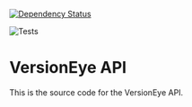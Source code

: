[![Dependency Status](https://www.versioneye.com/user/projects/52878714632bac28c200006d/badge.png)](https://www.versioneye.com/user/projects/52878714632bac28c200006d)

![Tests](https://www.codeship.io/projects/de2efdb0-1d42-0131-839e-26fabeabc570/status)

# VersionEye API

This is the source code for the VersionEye API.
